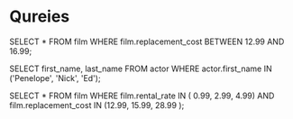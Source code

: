# Qureies

SELECT * FROM film WHERE film.replacement_cost BETWEEN 12.99 AND 16.99;

SELECT first_name, last_name FROM actor WHERE actor.first_name  IN ('Penelope', 'Nick', 'Ed');

SELECT * FROM film WHERE film.rental_rate IN ( 0.99, 2.99, 4.99) AND
film.replacement_cost IN (12.99, 15.99, 28.99 );
